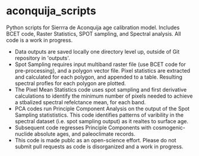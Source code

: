 # aconquija_scripts
 Python scripts for Sierrra de Aconquija age calibration model. Includes BCET code, Raster Statistics, SPOT sampling, and Spectral analysis. All code is a work in progress.  
- Data outputs are saved locally one directory level up, outside of Git repository in 'outputs'. 
- Spot Sampling requires input multiband raster file (use BCET code for pre-processing), and a polygon vector file. Pixel statistics are extracted and calculated for each polygon, and appended to a table. Resulting spectral profles for each polygon are plotted.  
- The Pixel Mean Statistics code uses spot sampling and first derivative calculations to identify the minimum number of pixels needed to achieve a stbalized spectral refelctance mean, for each band. 
- PCA codes run Principle Component Analysis on the output of the Spot Sampling statististics. This code identifies patterns of varibility in the spectral dataset (i.e. spot sampling output) as it realtes to surface age. 
- Subsequent code regresses Principle Components with cosmogenic-nuclide absolute ages, and paleoclimate records. 
- This code is made publc as an open-science effort. Please do not submit pull requests as code is disorganized and a work in progress. 
